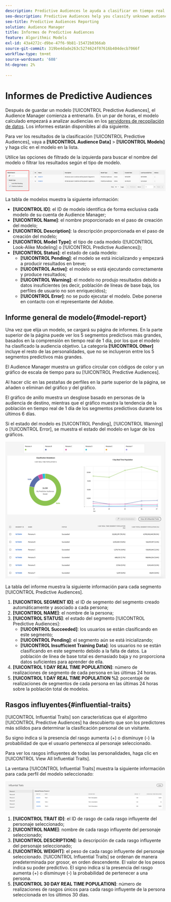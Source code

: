 ```yaml
---
description: Predictive Audiences le ayuda a clasificar en tiempo real audiencias desconocidas como personalidades diferenciadas, mediante el uso de la ciencia de datos.
seo-description: Predictive Audiences help you classify unknown audiences into distinct personas in real-time, using data science.
seo-title: Predictive Audiences Reporting
solution: Audience Manager
title: Informes de Predictive Audiences
feature: Algorithmic Models
exl-id: 43a4272c-d9be-47f6-9b81-15472b0366ab
source-git-commit: 319be4dade263c5274624f07616b404decb7066f
workflow-type: tm+mt
source-wordcount: '608'
ht-degree: 2%

---
```


# Informes de Predictive Audiences

Después de guardar un modelo [!UICONTROL Predictive Audiences], el Audience Manager comienza a entrenarlo. En un par de horas, el modelo calculado empezará a analizar audiencias en los [servidores de recopilación de datos](https://experienceleague.adobe.com/docs/audience-manager/user-guide/reference/system-components/components-data-collection.html?lang=es#dcs-pcs). Los informes estarán disponibles al día siguiente.

Para ver los resultados de la clasificación [!UICONTROL Predictive Audiences], vaya a **[!UICONTROL Audience Data]** > **[!UICONTROL Models]** y haga clic en el modelo en la lista.

Utilice las opciones de filtrado de la izquierda para buscar el nombre del modelo o filtrar los resultados según el tipo de modelo.

![predictive-audiences-filter](assets/predictive-audiences-filter-models.png)

La tabla de modelos muestra la siguiente información:

* **[!UICONTROL ID]**: el ID de modelo identifica de forma exclusiva cada modelo de su cuenta de Audience Manager;
* **[!UICONTROL Name]**: el nombre proporcionado en el paso de creación del modelo;
* **[!UICONTROL Description]**: la descripción proporcionada en el paso de creación del modelo;
* **[!UICONTROL Model Type]**: el tipo de cada modelo ([!UICONTROL Look-Alike Modeling] o [!UICONTROL Predictive Audiences]);
* **[!UICONTROL Status]**: el estado de cada modelo:
   * **[!UICONTROL Pending]**: el modelo se está inicializando y empezará a producir resultados en breve;
   * **[!UICONTROL Active]**: el modelo se está ejecutando correctamente y produce resultados;
   * **[!UICONTROL Warning]**: el modelo no produjo resultados debido a datos insuficientes (es decir, población de líneas de base baja, los perfiles de usuario no son enriquecidos);
   * **[!UICONTROL Error]**: no se pudo ejecutar el modelo. Debe ponerse en contacto con el representante del Adobe.

## Informe general de modelo{#model-report}

Una vez que elija un modelo, se cargará su página de informes. En la parte superior de la página puede ver los 5 segmentos predictivos más grandes, basados en la comprensión en tiempo real de 1 día, por los que el modelo ha clasificado la audiencia objetivo. La categoría **[!UICONTROL Other]** incluye el resto de las personalidades, que no se incluyeron entre los 5 segmentos predictivos más grandes.

El Audience Manager muestra un gráfico circular con códigos de color y un gráfico de escala de tiempo para su [!UICONTROL Predictive Audiences].

Al hacer clic en las pestañas de perfiles en la parte superior de la página, se añaden o eliminan del gráfico y del gráfico.

El gráfico de anillo muestra un desglose basado en personas de la audiencia de destino, mientras que el gráfico muestra la tendencia de la población en tiempo real de 1 día de los segmentos predictivos durante los últimos 6 días.

Si el estado del modelo es [!UICONTROL Pending], [!UICONTROL Warning] o [!UICONTROL Error], se muestra el estado del modelo en lugar de los gráficos.

![informe-persona-inteligente](assets/predictive-audiences-report.png)

La tabla del informe muestra la siguiente información para cada segmento [!UICONTROL Predictive Audiences].

1. **[!UICONTROL SEGMENT ID]**: el ID de segmento del segmento creado automáticamente y asociado a cada persona;
1. **[!UICONTROL NAME]**: el nombre de la persona;
1. **[!UICONTROL STATUS]**: el estado del segmento [!UICONTROL Predictive Audiences]:
   * **[!UICONTROL Succeeded]**: los usuarios se están clasificando en este segmento;
   * **[!UICONTROL Pending]**: el segmento aún se está inicializando;
   * **[!UICONTROL Insufficient Training Data]**: los usuarios no se están clasificando en este segmento debido a la falta de datos. La población de línea de base total es demasiado baja y no proporciona datos suficientes para aprender de ella.
1. **[!UICONTROL 1 DAY REAL TIME POPULATION]**: número de realizaciones de segmento de cada persona en las últimas 24 horas.
1. **[!UICONTROL 1 DAY REAL TIME POPULATION %]**: porcentaje de realizaciones de segmentos de cada persona en las últimas 24 horas sobre la población total de modelos.

## Rasgos influyentes{#influential-traits}

[!UICONTROL Influential Traits] son características que el algoritmo [!UICONTROL Predictive Audiences] ha descubierto que son los predictores más sólidos para determinar la clasificación personal de un visitante.

Su signo indica si la presencia del rasgo aumenta (+) o disminuye (-) la probabilidad de que el usuario pertenezca al personaje seleccionado.

Para ver los rasgos influyentes de todas las personalidades, haga clic en [!UICONTROL View All Influential Traits].

La ventana [!UICONTROL Influential Traits] muestra la siguiente información para cada perfil del modelo seleccionado:

![rasgos influyentes](assets/predictive-audiences-influential-traits.png)

1. **[!UICONTROL TRAIT ID]**: el ID de rasgo de cada rasgo influyente del personaje seleccionado;
1. **[!UICONTROL NAME]**: nombre de cada rasgo influyente del personaje seleccionado;
1. **[!UICONTROL DESCRIPTION]**: la descripción de cada rasgo influyente del personaje seleccionado;
1. **[!UICONTROL WEIGHT]**: el peso de cada rasgo influyente del personaje seleccionado. [!UICONTROL Influential Traits] se ordenan de manera predeterminada por grosor, en orden descendente.  El valor de los pesos indica su poder predictivo. El signo indica si la presencia del rasgo aumenta (+) o disminuye (-) la probabilidad de pertenecer a una persona.
1. **[!UICONTROL 30 DAY REAL TIME POPULATION]**: número de realizaciones de rasgos únicos para cada rasgo influyente de la persona seleccionada en los últimos 30 días.
